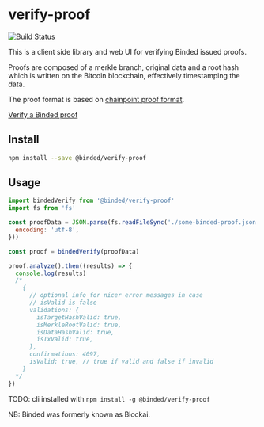 # verify-proof

[![Build Status](https://travis-ci.org/binded/verify-proof.svg?branch=master)](https://travis-ci.org/binded/verify-proof)

This is a client side library and web UI for verifying Binded issued proofs.

Proofs are composed of a merkle branch, original data and a root hash which is written on the Bitcoin blockchain, effectively timestamping the data.

The proof format is based on [chainpoint proof format](https://github.com/chainpoint/whitepaper/raw/master/chainpoint_white_paper.pdf).

<a href="https://verify.binded.com/">Verify a Binded proof</a>

## Install

```bash
npm install --save @binded/verify-proof
```

## Usage

```javascript
import bindedVerify from '@binded/verify-proof'
import fs from 'fs'

const proofData = JSON.parse(fs.readFileSync('./some-binded-proof.json', {
  encoding: 'utf-8',
}))

const proof = bindedVerify(proofData)

proof.analyze().then((results) => {
  console.log(results)
  /*
    {
      // optional info for nicer error messages in case
      // isValid is false
      validations: {
        isTargetHashValid: true,
        isMerkleRootValid: true,
        isDataHashValid: true,
        isTxValid: true,
      },
      confirmations: 4097,
      isValid: true, // true if valid and false if invalid
    }
  */
})
```

TODO: cli installed with `npm install -g @binded/verify-proof`

NB: Binded was formerly known as Blockai.

